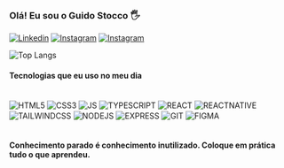 ### Olá! Eu sou o Guido Stocco 🖐️

[![Linkedin](https://img.shields.io/badge/LinkedIn-0077B5?style=for-the-badge&logo=linkedin&logoColor=white)](https://www.linkedin.com/feed/)
[![Instagram](https://img.shields.io/badge/Instagram-E4405F?style=for-the-badge&logo=instagram&logoColor=white)](https://www.instagram.com/guidomstocco/)
[![Instagram](	https://img.shields.io/badge/Reddit-FF4500?style=for-the-badge&logo=reddit&logoColor=white)](https://www.reddit.com/user/Guido_Stocco)


![Top Langs](https://github-readme-stats.vercel.app/api/top-langs/?GuidoStocco=anuraghazra&hide_progress=true)

#### Tecnologias que eu uso no meu dia
<div Style= "display: inline_block"><br/>
    <img align="center" alt="HTML5"src="https://img.shields.io/badge/HTML5-E34F26?style=for-the-badge&logo=html5&logoColor=white" />
    <img align="center" alt="CSS3"src="https://img.shields.io/badge/CSS3-1572B6?style=for-the-badge&logo=css3&logoColor=white" />
    <img align="center" alt="JS"src="https://img.shields.io/badge/JavaScript-F7DF1E?style=for-the-badge&logo=javascript&logoColor=black" />
    <img align="center" alt="TYPESCRIPT"src="https://img.shields.io/badge/TypeScript-007ACC?style=for-the-badge&logo=typescript&logoColor=white" />
    <img align="center" alt="REACT"src="https://img.shields.io/badge/React-20232A?style=for-the-badge&logo=react&logoColor=61DAFB" />
     <img align="center" alt="REACTNATIVE"src="https://img.shields.io/badge/React_Native-20232A?style=for-the-badge&logo=react&logoColor=61DAFB" />
    <img align="center" alt="TAILWINDCSS"src="https://img.shields.io/badge/Tailwind_CSS-38B2AC?style=for-the-badge&logo=tailwind-css&logoColor=white" />
    <img align="center" alt="NODEJS"src="https://img.shields.io/badge/Node.js-43853D?style=for-the-badge&logo=node.js&logoColor=white" />
    <img align="center" alt="EXPRESS"src="https://img.shields.io/badge/Express.js-404D59?style=for-the-badge" />
    <img align="center" alt="GIT"src="https://img.shields.io/badge/GIT-E44C30?style=for-the-badge&logo=git&logoColor=white" />
    <img align="center" alt="FIGMA"src="https://img.shields.io/badge/Figma-F24E1E?style=for-the-badge&logo=figma&logoColor=white" />
    

    

</div><br/>

#### Conhecimento parado é conhecimento inutilizado. Coloque em prática tudo o que aprendeu.

